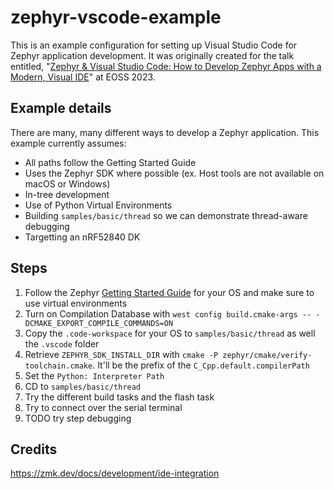 # zephyr-vscode-example

This is an example configuration for setting up Visual Studio Code for Zephyr application development. It was originally created for the talk entitled, "[Zephyr & Visual Studio Code: How to Develop Zephyr Apps with a Modern, Visual IDE](https://youtu.be/IKNHPmG-Qxo)" at EOSS 2023.

## Example details

There are many, many different ways to develop a Zephyr application. This example currently assumes:

* All paths follow the Getting Started Guide
* Uses the Zephyr SDK where possible (ex. Host tools are not available on macOS or Windows)
* In-tree development
* Use of Python Virtual Environments
* Building `samples/basic/thread` so we can demonstrate thread-aware debugging
* Targetting an nRF52840 DK 

## Steps

1. Follow the Zephyr [Getting Started Guide](https://docs.zephyrproject.org/latest/develop/getting_started/index.html) for your OS and make sure to use virtual environments
2. Turn on Compilation Database with `west config build.cmake-args -- -DCMAKE_EXPORT_COMPILE_COMMANDS=ON`
3. Copy the `.code-workspace` for your OS to `samples/basic/thread` as well the `.vscode` folder
4. Retrieve `ZEPHYR_SDK_INSTALL_DIR` with `cmake -P zephyr/cmake/verify-toolchain.cmake`. It'll be the prefix of the `C_Cpp.default.compilerPath`
5. Set the `Python: Interpreter Path`
6. CD to `samples/basic/thread`
7. Try the different build tasks and the flash task
8. Try to connect over the serial terminal
9. TODO try step debugging

## Credits

https://zmk.dev/docs/development/ide-integration
